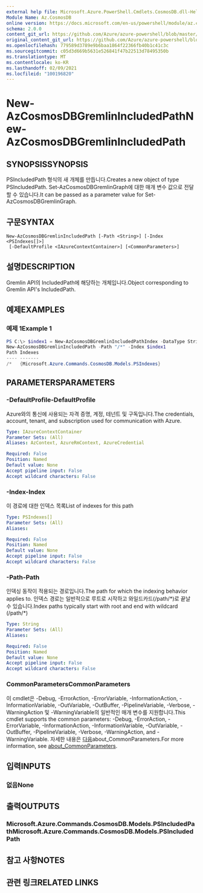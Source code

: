 ```yaml
---
external help file: Microsoft.Azure.PowerShell.Cmdlets.CosmosDB.dll-Help.xml
Module Name: Az.CosmosDB
online version: https://docs.microsoft.com/en-us/powershell/module/az.cosmosdb/new-azcosmosdbgremlinincludedpath
schema: 2.0.0
content_git_url: https://github.com/Azure/azure-powershell/blob/master/src/CosmosDB/CosmosDB/help/New-AzCosmosDBGremlinIncludedPath.md
original_content_git_url: https://github.com/Azure/azure-powershell/blob/master/src/CosmosDB/CosmosDB/help/New-AzCosmosDBGremlinIncludedPath.md
ms.openlocfilehash: 779589d3789e9b6baa1864f22366fb40b1c41c3c
ms.sourcegitcommit: c05d3d669b5631e526841f47b22513d78495350b
ms.translationtype: MT
ms.contentlocale: ko-KR
ms.lasthandoff: 02/09/2021
ms.locfileid: "100196820"
---
```

# <span data-ttu-id="791e0-101">New-AzCosmosDBGremlinIncludedPath</span><span class="sxs-lookup"><span data-stu-id="791e0-101">New-AzCosmosDBGremlinIncludedPath</span></span>

## <span data-ttu-id="791e0-102">SYNOPSIS</span><span class="sxs-lookup"><span data-stu-id="791e0-102">SYNOPSIS</span></span>
<span data-ttu-id="791e0-103">PSIncludedPath 형식의 새 개체를 만듭니다.</span><span class="sxs-lookup"><span data-stu-id="791e0-103">Creates a new object of type PSIncludedPath.</span></span> <span data-ttu-id="791e0-104">Set-AzCosmosDBGremlinGraph에 대한 매개 변수 값으로 전달할 수 있습니다.</span><span class="sxs-lookup"><span data-stu-id="791e0-104">It can be passed as a parameter value for Set-AzCosmosDBGremlinGraph.</span></span>

## <span data-ttu-id="791e0-105">구문</span><span class="sxs-lookup"><span data-stu-id="791e0-105">SYNTAX</span></span>

```
New-AzCosmosDBGremlinIncludedPath [-Path <String>] [-Index <PSIndexes[]>]
 [-DefaultProfile <IAzureContextContainer>] [<CommonParameters>]
```

## <span data-ttu-id="791e0-106">설명</span><span class="sxs-lookup"><span data-stu-id="791e0-106">DESCRIPTION</span></span>
<span data-ttu-id="791e0-107">Gremlin API의 IncludedPath에 해당하는 개체입니다.</span><span class="sxs-lookup"><span data-stu-id="791e0-107">Object corresponding to Gremlin API's IncludedPath.</span></span>

## <span data-ttu-id="791e0-108">예제</span><span class="sxs-lookup"><span data-stu-id="791e0-108">EXAMPLES</span></span>

### <span data-ttu-id="791e0-109">예제 1</span><span class="sxs-lookup"><span data-stu-id="791e0-109">Example 1</span></span>
```powershell
PS C:\> $index1 = New-AzCosmosDBGremlinIncludedPathIndex -DataType String -Precision -1 -Kind Hash
New-AzCosmosDBGremlinIncludedPath -Path "/*" -Index $index1
Path Indexes
---- -------
/*   {Microsoft.Azure.Commands.CosmosDB.Models.PSIndexes}
```

## <span data-ttu-id="791e0-110">PARAMETERS</span><span class="sxs-lookup"><span data-stu-id="791e0-110">PARAMETERS</span></span>

### <span data-ttu-id="791e0-111">-DefaultProfile</span><span class="sxs-lookup"><span data-stu-id="791e0-111">-DefaultProfile</span></span>
<span data-ttu-id="791e0-112">Azure와의 통신에 사용되는 자격 증명, 계정, 테넌트 및 구독입니다.</span><span class="sxs-lookup"><span data-stu-id="791e0-112">The credentials, account, tenant, and subscription used for communication with Azure.</span></span>

```yaml
Type: IAzureContextContainer
Parameter Sets: (All)
Aliases: AzContext, AzureRmContext, AzureCredential

Required: False
Position: Named
Default value: None
Accept pipeline input: False
Accept wildcard characters: False
```

### <span data-ttu-id="791e0-113">-Index</span><span class="sxs-lookup"><span data-stu-id="791e0-113">-Index</span></span>
<span data-ttu-id="791e0-114">이 경로에 대한 인덱스 목록</span><span class="sxs-lookup"><span data-stu-id="791e0-114">List of indexes for this path</span></span>

```yaml
Type: PSIndexes[]
Parameter Sets: (All)
Aliases:

Required: False
Position: Named
Default value: None
Accept pipeline input: False
Accept wildcard characters: False
```

### <span data-ttu-id="791e0-115">-Path</span><span class="sxs-lookup"><span data-stu-id="791e0-115">-Path</span></span>
<span data-ttu-id="791e0-116">인덱싱 동작이 적용되는 경로입니다.</span><span class="sxs-lookup"><span data-stu-id="791e0-116">The path for which the indexing behavior applies to.</span></span>
<span data-ttu-id="791e0-117">인덱스 경로는 일반적으로 루트로 시작하고 와일드카드(/path/\*)로 끝날 수 있습니다.</span><span class="sxs-lookup"><span data-stu-id="791e0-117">Index paths typically start with root and end with wildcard (/path/\*)</span></span>

```yaml
Type: String
Parameter Sets: (All)
Aliases:

Required: False
Position: Named
Default value: None
Accept pipeline input: False
Accept wildcard characters: False
```

### <span data-ttu-id="791e0-118">CommonParameters</span><span class="sxs-lookup"><span data-stu-id="791e0-118">CommonParameters</span></span>
<span data-ttu-id="791e0-119">이 cmdlet은 -Debug, -ErrorAction, -ErrorVariable, -InformationAction, -InformationVariable, -OutVariable, -OutBuffer, -PipelineVariable, -Verbose, -WarningAction 및 -WarningVariable의 일반적인 매개 변수를 지원합니다.</span><span class="sxs-lookup"><span data-stu-id="791e0-119">This cmdlet supports the common parameters: -Debug, -ErrorAction, -ErrorVariable, -InformationAction, -InformationVariable, -OutVariable, -OutBuffer, -PipelineVariable, -Verbose, -WarningAction, and -WarningVariable.</span></span> <span data-ttu-id="791e0-120">자세한 내용은 [다음](http://go.microsoft.com/fwlink/?LinkID=113216)about_CommonParameters.</span><span class="sxs-lookup"><span data-stu-id="791e0-120">For more information, see [about_CommonParameters](http://go.microsoft.com/fwlink/?LinkID=113216).</span></span>

## <span data-ttu-id="791e0-121">입력</span><span class="sxs-lookup"><span data-stu-id="791e0-121">INPUTS</span></span>

### <span data-ttu-id="791e0-122">없음</span><span class="sxs-lookup"><span data-stu-id="791e0-122">None</span></span>

## <span data-ttu-id="791e0-123">출력</span><span class="sxs-lookup"><span data-stu-id="791e0-123">OUTPUTS</span></span>

### <span data-ttu-id="791e0-124">Microsoft.Azure.Commands.CosmosDB.Models.PSIncludedPath</span><span class="sxs-lookup"><span data-stu-id="791e0-124">Microsoft.Azure.Commands.CosmosDB.Models.PSIncludedPath</span></span>

## <span data-ttu-id="791e0-125">참고 사항</span><span class="sxs-lookup"><span data-stu-id="791e0-125">NOTES</span></span>

## <span data-ttu-id="791e0-126">관련 링크</span><span class="sxs-lookup"><span data-stu-id="791e0-126">RELATED LINKS</span></span>
